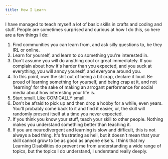 ```yaml
---
title: How I Learn
---
```

I have managed to teach myself a lot of basic skills in crafts and coding and stuff. People are sometimes surprised and curious at how I do this, so here are a few things I do:

1. Find communities you can learn from, and ask silly questions to, be they IRL or online.
2. Learn for yourself, and learn to do something you're interested in.
3. Don't assume you will do anything cool or great immediately. If you complain about how it's harder than you expected, and you suck at everything, you will annoy youreslf, and everyone around you.
4. To this point, own the shit out of being a bit crap, declare it loud. Be proud of learning something for yourself, and being crap at it, and not 'learning' for the sake of making an arrogant performance for social media about how interesting your life is.
5. Start small. Like COMICALLY small.
6. Don't be afraid to pick up and then drop a hobby for a while, even years. You'll probably come back to it and find it easier, or, the skill will randomly present itself at a time you never expected.
7. If you think you know your stuff, teach your skill to other people. Nothing makes you understand something better than teaching it.
8. If you are neurodivergent and learning is slow and difficult, this is not always a bad thing. It's frustrating as hell, but it doesn't mean that your skill cannot grow to be as good as anyone else's. I think that my Learning Disabilities do prevent me from understanding a wide range of topics, but the topics I do understand, I understand really deeply.